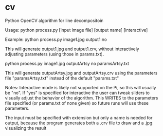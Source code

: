 # cv
Python OpenCV algorithm for line decompositoin

Usage:
python process.py [input image file] [output name] [interactive]

Example:
python process.py image1.jpg output1 no

This will generate output1.jpg and output1.crv, without interactively adjusting parameters (using those in params.txt).

python process.py image1.jpg outputArtsy no paramsArtsy.txt

This will generate outputArtsy.jpg and outputArtsy.crv using the parameters file "paramsArtsy.txt" instead of the default "params.txt"


Notes: 
Interactive mode is likely not supported on the Pi, so this will usually be "no".
If "yes" is specified for interactive the user can tweak sliders to visually adjust the behavior of the algorithm. This WRITES to the parameters file specified (or params.txt of none given) so future runs will use these parameters.

The input must be specified with extension but only a name is needed for output, because the program generates both a .crv file to draw and a  .jpg visualizing the result
